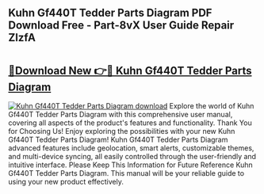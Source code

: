 ## Kuhn Gf440T Tedder Parts Diagram PDF Download Free - Part-8vX User Guide Repair ZlzfA

# <h2><a href="http://dflqbq.blite.top/?on=Kuhn+Gf440T+Tedder+Parts+Diagram">🔗Download New 👉🔴 Kuhn Gf440T Tedder Parts Diagram</a></h2>

[![Kuhn Gf440T Tedder Parts Diagram download](https://i.imgur.com/lujVjoI.png)](http://dflqbq.blite.top/?on=Kuhn+Gf440T+Tedder+Parts+Diagram)
Explore the world of Kuhn Gf440T Tedder Parts Diagram with this comprehensive user manual, covering all aspects of the product's features and functionality. Thank You for Choosing Us! Enjoy exploring the possibilities with your new Kuhn Gf440T Tedder Parts Diagram! Kuhn Gf440T Tedder Parts Diagram advanced features include geolocation, smart alerts, customizable themes, and multi-device syncing, all easily controlled through the user-friendly and intuitive interface. Please Keep This Information for Future Reference Kuhn Gf440T Tedder Parts Diagram. This manual will be your reliable guide to using your new product effectively.
